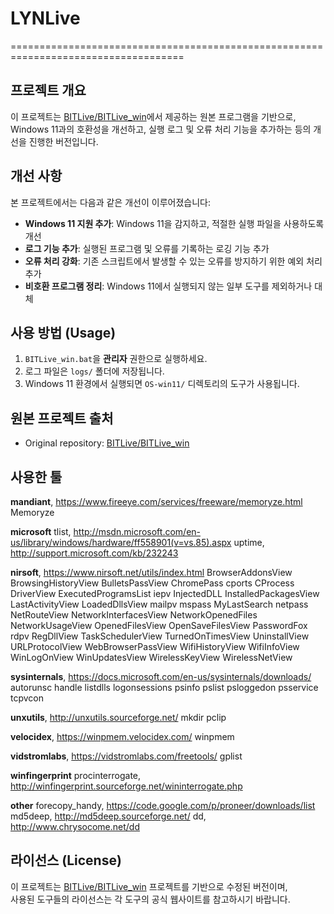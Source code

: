 # LYNLive
====================================================================================
## 프로젝트 개요
이 프로젝트는 [BITLive/BITLive_win](https://github.com/Plainbit/BITLive)에서 제공하는 원본 프로그램을 기반으로,  
Windows 11과의 호환성을 개선하고, 실행 로그 및 오류 처리 기능을 추가하는 등의 개선을 진행한 버전입니다.


## 개선 사항
본 프로젝트에서는 다음과 같은 개선이 이루어졌습니다:
- **Windows 11 지원 추가**: Windows 11을 감지하고, 적절한 실행 파일을 사용하도록 개선
- **로그 기능 추가**: 실행된 프로그램 및 오류를 기록하는 로깅 기능 추가
- **오류 처리 강화**: 기존 스크립트에서 발생할 수 있는 오류를 방지하기 위한 예외 처리 추가
- **비호환 프로그램 정리**: Windows 11에서 실행되지 않는 일부 도구를 제외하거나 대체


## 사용 방법 (Usage)
1. `BITLive_win.bat`을 **관리자** 권한으로 실행하세요.
2. 로그 파일은 `logs/` 폴더에 저장됩니다.
3. Windows 11 환경에서 실행되면 `OS-win11/` 디렉토리의 도구가 사용됩니다.


## 원본 프로젝트 출처
- Original repository: [BITLive/BITLive_win](https://github.com/Plainbit/BITLive)


## 사용한 툴
**mandiant**, https://www.fireeye.com/services/freeware/memoryze.html
	Memoryze
	
**microsoft**
	tlist, http://msdn.microsoft.com/en-us/library/windows/hardware/ff558901(v=vs.85).aspx
	uptime, http://support.microsoft.com/kb/232243
	
**nirsoft**, https://www.nirsoft.net/utils/index.html
	BrowserAddonsView
	BrowsingHistoryView
	BulletsPassView
	ChromePass
	cports
	CProcess
	DriverView
	ExecutedProgramsList
	iepv
	InjectedDLL
	InstalledPackagesView
	LastActivityView
	LoadedDllsView
	mailpv
	mspass
	MyLastSearch
	netpass
	NetRouteView
	NetworkInterfacesView
	NetworkOpenedFiles
	NetworkUsageView
	OpenedFilesView
	OpenSaveFilesView
	PasswordFox
	rdpv
	RegDllView
	TaskSchedulerView
	TurnedOnTimesView
	UninstallView
	URLProtocolView
	WebBrowserPassView
	WifiHistoryView
	WifiInfoView
	WinLogOnView
	WinUpdatesView
	WirelessKeyView
	WirelessNetView
	
**sysinternals**, https://docs.microsoft.com/en-us/sysinternals/downloads/
	autorunsc
	handle
	listdlls
	logonsessions
	psinfo
	pslist
	psloggedon
	psservice
	tcpvcon
	
**unxutils**, http://unxutils.sourceforge.net/
	mkdir
	pclip

**velocidex**, https://winpmem.velocidex.com/
	winpmem
	
**vidstromlabs**, https://vidstromlabs.com/freetools/
	gplist
	
**winfingerprint**
	procinterrogate, http://winfingerprint.sourceforge.net/wininterrogate.php
	
**other**
	forecopy_handy, https://code.google.com/p/proneer/downloads/list
	md5deep, http://md5deep.sourceforge.net/
	dd, http://www.chrysocome.net/dd

## 라이선스 (License)
이 프로젝트는 [BITLive/BITLive_win](https://github.com/Plainbit/BITLive) 프로젝트를 기반으로 수정된 버전이며,  
사용된 도구들의 라이선스는 각 도구의 공식 웹사이트를 참고하시기 바랍니다.  
